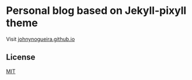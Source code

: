 
# Personal blog based on Jekyll-pixyll theme

Visit [johnynogueira.github.io](http://johnynogueira.github.io)

## License

[MIT](http://opensource.org/licenses/MIT)
 

 